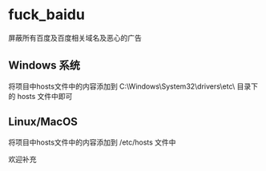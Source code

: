 # fuck_baidu
屏蔽所有百度及百度相关域名及恶心的广告


## Windows 系统
将项目中hosts文件中的内容添加到 C:\Windows\System32\drivers\etc\ 目录下的 hosts 文件中即可

## Linux/MacOS
将项目中hosts文件中的内容添加到 /etc/hosts 文件中


欢迎补充

